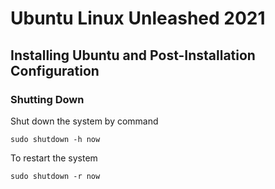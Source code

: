 # Ubuntu Linux Unleashed 2021

## Installing Ubuntu and Post-Installation Configuration

### Shutting Down

Shut down the system by command
```console
sudo shutdown -h now
```

To restart the system
```console
sudo shutdown -r now
```

